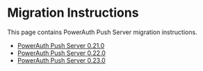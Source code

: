 # Migration Instructions

This page contains PowerAuth Push Server migration instructions.

- [PowerAuth Push Server 0.21.0](./PowerAuth-Push-Server-0.21.0.md)
- [PowerAuth Push Server 0.22.0](./PowerAuth-Push-Server-0.22.0.md)
- [PowerAuth Push Server 0.23.0](./PowerAuth-Push-Server-0.23.0.md)

